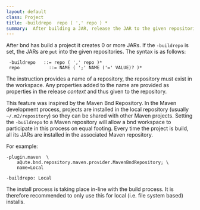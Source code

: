 ```yaml
---
layout: default
class: Project
title: -buildrepo  repo ( ',' repo ) *
summary:  After building a JAR, release the JAR to the given repositories.  
---
```


After bnd has build a project it creates 0 or more JARs. If the `-buildrepo` is set, the JARs are `put` into the given repositories. The syntax is as follows:

	 -buildrepo   ::= repo ( ',' repo )*
	 repo			::= NAME ( ';' NAME ('=' VALUE)? )*
	 
The instruction provides a name of a repository, the repository must exist in the workspace. Any properties added to the name are provided as properties in the release _context_ and thus given to the repository.

This feature was inspired by the Maven Bnd Repository. In the Maven development process, projects are installed in the local repository (usually `~/.m2/repository`) so they can be shared with other Maven projects. Setting the `-buildrepo` to a Maven repository will allow a bnd workspace to participate in this process on equal footing. Every time the project is build, all its JARs are installed in the associated Maven repository.

For example:

	-plugin.maven  \
		aQute.bnd.repository.maven.provider.MavenBndRepository; \
		name=Local
		
	-buildrepo: Local

The install process is taking place in-line with the build process. It is therefore recommended to only use this for local (i.e. file system based) installs.

